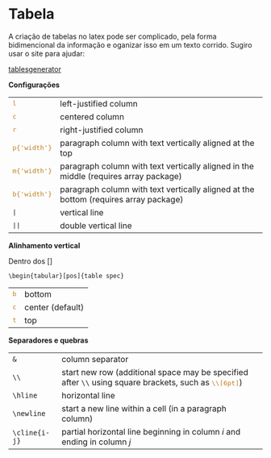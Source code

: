 # Tabela

A criação de tabelas no latex pode ser complicado, pela forma bidimencional da informação e oganizar isso em um texto corrido. Sugiro usar o site para ajudar:

<a href="https://www.tablesgenerator.com/" target="_blank">tablesgenerator</a>

**Configurações**
<table class="wikitable">
<tbody><tr>
<td><span style="font-family: monospace; color: #C08020; font-weight: normal;">l</span>
</td>
<td>left-justified column
</td></tr>
<tr>
<td><span style="font-family: monospace; color: #C08020; font-weight: normal;">c</span>
</td>
<td>centered column
</td></tr>
<tr>
<td><span style="font-family: monospace; color: #C08020; font-weight: normal;">r</span>
</td>
<td>right-justified column
</td></tr>
<tr>
<td><span style="font-family: monospace; color: #C08020; font-weight: normal;">p{'width'}</span>
</td>
<td>paragraph column with text vertically aligned at the top
</td></tr>
<tr>
<td><span style="font-family: monospace; color: #C08020; font-weight: normal;">m{'width'}</span>
</td>
<td>paragraph column with text vertically aligned in the middle (requires array package)
</td></tr>
<tr>
<td><span style="font-family: monospace; color: #C08020; font-weight: normal;">b{'width'}</span>
</td>
<td>paragraph column with text vertically aligned at the bottom (requires array package)
</td></tr>
<tr>
<td><tt>|</tt>
</td>
<td>vertical line
</td></tr>
<tr>
<td><tt>||</tt>
</td>
<td>double vertical line
</td></tr></tbody></table>

**Alinhamento vertical**

Dentro dos []
```
\begin{tabular}[pos]{table spec}
```
<table class="wikitable">

<tbody><tr>
<td><span style="font-family: monospace; color: #C08020; font-weight: normal;">b</span>
</td>
<td>bottom
</td></tr>
<tr>
<td><span style="font-family: monospace; color: #C08020; font-weight: normal;">c</span>
</td>
<td>center (default)
</td></tr>
<tr>
<td><span style="font-family: monospace; color: #C08020; font-weight: normal;">t</span>
</td>
<td>top
</td></tr>
</tbody></table>

**Separadores e quebras**
<table class="wikitable">
<tbody><tr>
<td><code class="mw-highlight mw-highlight-lang-latex mw-content-ltr" dir="ltr"><span class="nb">&amp;</span></code>
</td>
<td>column separator
</td></tr>
<tr>
<td><code class="mw-highlight mw-highlight-lang-latex mw-content-ltr" dir="ltr"><span class="k">\\</span></code>
</td>
<td>start new row (additional space may be specified after <code class="mw-highlight mw-highlight-lang-latex mw-content-ltr" dir="ltr"><span class="k">\\</span></code> using square brackets, such as <span style="font-family: monospace; color: #C08020; font-weight: normal;">\\[6pt]</span>)
</td></tr>
<tr>
<td><code class="mw-highlight mw-highlight-lang-latex mw-content-ltr" dir="ltr"><span class="k">\hline</span></code>
</td>
<td>horizontal line
</td></tr>
<tr>
<td><code class="mw-highlight mw-highlight-lang-latex mw-content-ltr" dir="ltr"><span class="k">\newline</span></code>
</td>
<td>start a new line within a cell (in a paragraph column)
</td></tr>
<tr>
<td><code class="mw-highlight mw-highlight-lang-latex mw-content-ltr" dir="ltr"><span class="k">\cline</span><span class="nb">{</span>i-j<span class="nb">}</span></code>
</td>
<td>partial horizontal line beginning in column <i>i</i> and ending in column <i>j</i>
</td></tr></tbody></table>

